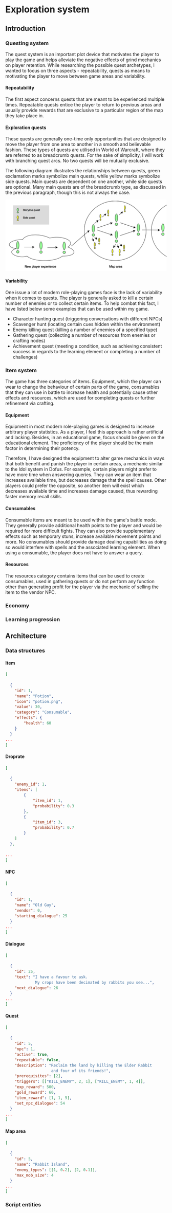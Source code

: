 # Exploration system

## Introduction

### Questing system

The quest system is an important plot device that motivates the player to play the game and helps alleviate the negative effects of grind mechanics on player retention. While researching the possible quest archetypes, I wanted to focus on three aspects - repeatability, quests as means to motivating the player to move between game areas and variability.

#### Repeatability

The first aspect concerns quests that are meant to be experienced multiple times. Repeatable quests entice the player to return to previous areas and usually provide rewards that are exclusive to a particular region of the map they take place in.

#### Exploration quests

These quests are generally one-time only opportunities that are designed to move the player from one area to another in a smooth and believable fashion. These types of quests are utilised in World of Warcraft, where they are referred to as breadcrumb quests. For the sake of simplicity, I will work with branching quest arcs. No two quests will be mutually exclusive.

The following diagram illustrates the relationships between quests, green exclamation marks symbolize main quests, while yellow marks symbolize side quests. Main quests are dependent on one another, while side quests are optional. Many main quests are of the breadcrumb type, as discussed in the previous paragraph, though this is not always the case.

![Quests diagram](images/diagram_quests.png)

#### Variability

One issue a lot of modern role-playing games face is the lack of variability when it comes to quests. The player is generally asked to kill a certain number of enemies or to collect certain items. To help combat this fact, I have listed below some examples that can be used within my game.

- Character hunting quest (triggering conversations with different NPCs)
- Scavenger hunt (locating certain cues hidden within the environment)
- Enemy killing quest (killing a number of enemies of a specified type)
- Gathering quest (collecting a number of resources from enemies or crafting nodes)
- Achievement quest (meeting a condition, such as achieving consistent success in regards to the learning element or completing a number of challenges)

### Item system

The game has three categories of items. Equipment, which the player can wear to change the behaviour of certain parts of the game, consumables that they can use in battle to increase health and potentially cause other effects and resources, which are used for completing quests or further refinement via crafting.

#### Equipment

Equipment in most modern role-playing games is designed to increase arbitrary player statistics. As a player, I feel this approach is rather artificial and lacking. Besides, in an educational game, focus should be given on the educational element. The proficiency of the player should be the main factor in determining their potency.

Therefore, I have designed the equipment to alter game mechanics in ways that both benefit and punish the player in certain areas, a mechanic similar to the Idol system in Dofus. For example, certain players might prefer to have more time when answering queries. They can wear an item that increases available time, but decreases damage that the spell causes. Other players could prefer the opposite, so another item will exist which decreases available time and increases damage caused, thus rewarding faster memory recall skills.

#### Consumables

Consumable items are meant to be used within the game's battle mode. They generally provide additional health points to the player and would be required for more difficult fights. They can also provide supplementary effects such as temporary stuns, increase available movement points and more. No consumables should provide damage dealing capabilities as doing so would interfere with spells and the associated learning element. When using a consumable, the player does not have to answer a query.

#### Resources

The resources category contains items that can be used to create consumables, used in gathering quests or do not perform any function other than generating profit for the player via the mechanic of selling the item to the vendor NPC.

### Economy

### Learning progression



## Architecture

### Data structures

#### Item

```JSON
[

  {
    "id": 1,
    "name": "Potion",
    "icon": "potion.png",
    "value": 30,
    "category": "Consumable",
    "effects": {
        "health": 60
    }
  }
...
]
```

#### Droprate

```JSON
[

  {
    "enemy_id": 1,
    "items": [
        {
            "item_id": 1,
            "probability": 0.3
        },
        {
            "item_id": 3,
            "probability": 0.7
        }
    ]
  },

...
]
```

#### NPC

```JSON
[

  {
    "id": 1,
    "name": "Old Guy",
    "vendor": 0,
    "starting_dialogue": 25
  }
...
]
```

#### Dialogue

```JSON
[

  {
    "id": 25,
    "text": "I have a favour to ask.
             My crops have been decimated by rabbits you see...",
    "next_dialogue": 26
  }
...
]
```

#### Quest

```JSON
[

  {
    "id": 5,
    "npc": 1,
    "active": true,
    "repeatable": false,
    "description": "Reclaim the land by killing the Elder Rabbit
                    and four of its friends!",
    "prerequisites": [2],
    "triggers": [["KILL_ENEMY", 2, 1], ["KILL_ENEMY", 1, 4]],
    "exp_reward": 500,
    "gold_reward": 60,
    "item_reward": [1, 1, 5],
    "set_npc_dialogue": 54
  }
...
]
```

#### Map area

```JSON
[

  {
    "id": 5,
    "name": "Rabbit Island",
    "enemy_types": [[1, 0.2], [2, 0.1]],
    "max_mob_size": 4
  }
...
]
```

### Script entities
